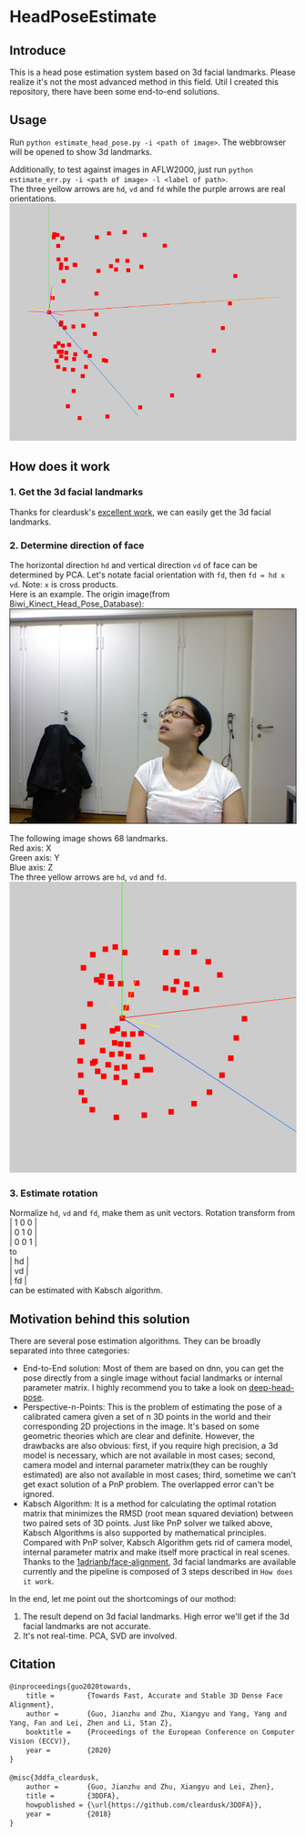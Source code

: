 # HeadPoseEstimate
## Introduce
This is a head pose estimation system based on 3d facial landmarks. Please realize it's not the most advanced method in this field. Util I created this repository, there have been some end-to-end solutions.

## Usage
Run `python estimate_head_pose.py -i <path of image>`. The webbrowser will be opened to show 3d landmarks.

Additionally, to test against images in AFLW2000, just run `python estimate_err.py -i <path of image> -l <label of path>`.  
The three yellow arrows are `hd`, `vd` and `fd` while the purple arrows are real orientations.
![origin image](figures/err.png)


## How does it work
### 1. Get the 3d facial landmarks
Thanks for cleardusk's [excellent work](https://github.com/cleardusk/3DDFA_V2), we can easily get the 3d facial landmarks.
### 2. Determine direction of face
The horizontal direction `hd` and vertical direction `vd` of face can be determined by PCA. Let's notate facial orientation with `fd`, then `fd = hd x vd`. Note: `x` is cross products.  
Here is an example. The origin image(from Biwi_Kinect_Head_Pose_Database):
![origin image](figures/origin_image.png)

The following image shows 68 landmarks.  
Red axis: X  
Green axis: Y  
Blue axis: Z  
The three yellow arrows are `hd`, `vd` and `fd`.
![landmarks](figures/landmarks.png)
### 3. Estimate rotation
Normalize `hd`, `vd` and `fd`, make them as unit vectors. 
Rotation transform from  
   | 1  0  0 |  
   | 0  1  0 |  
   | 0  0  1 |  
   to  
   | hd |  
   | vd |  
   | fd |  
can be estimated with Kabsch algorithm.

## Motivation behind this solution
There are several pose estimation algorithms. They can be broadly separated into three categories:  
* End-to-End solution: Most of them are based on dnn, you can get the pose directly from a single image without facial landmarks or internal parameter matrix. I highly recommend you to take a look on [deep-head-pose](https://github.com/natanielruiz/deep-head-pose).
* Perspective-n-Points: This is the problem of estimating the pose of a calibrated camera given a set of n 3D points in the world and their corresponding 2D projections in the image. It's based on some geometric theories which are clear and definite.
However, the drawbacks are also obvious: first, if you require high precision, a 3d model is necessary, which are not available in most cases; second, camera model and internal parameter matrix(they can be roughly estimated) are also not available in most cases; third, sometime we can't get exact solution of a PnP problem.
The overlapped error can't be ignored.
* Kabsch Algorithm: It is a method for calculating the optimal rotation matrix that minimizes the RMSD (root mean squared deviation) between two paired sets of 3D points. Just like PnP solver we talked above, Kabsch Algorithms is also supported by mathematical principles. Compared with PnP solver, Kabsch Algorithm gets rid of camera model, internal parameter matrix and make itself more practical in real scenes. Thanks to the [1adrianb/face-alignment](https://github.com/1adrianb/face-alignment), 3d facial landmarks are available currently and the pipeline is composed of 3 steps described in `How does it work`.

In the end, let me point out the shortcomings of our mothod:
1. The result depend on 3d facial landmarks. High error we'll get if the 3d facial landmarks are not accurate.
2. It's not real-time. PCA, SVD are involved.

## Citation

    @inproceedings{guo2020towards,
        title =        {Towards Fast, Accurate and Stable 3D Dense Face Alignment},
        author =       {Guo, Jianzhu and Zhu, Xiangyu and Yang, Yang and Yang, Fan and Lei, Zhen and Li, Stan Z},
        booktitle =    {Proceedings of the European Conference on Computer Vision (ECCV)},
        year =         {2020}
    }

    @misc{3ddfa_cleardusk,
        author =       {Guo, Jianzhu and Zhu, Xiangyu and Lei, Zhen},
        title =        {3DDFA},
        howpublished = {\url{https://github.com/cleardusk/3DDFA}},
        year =         {2018}
    }